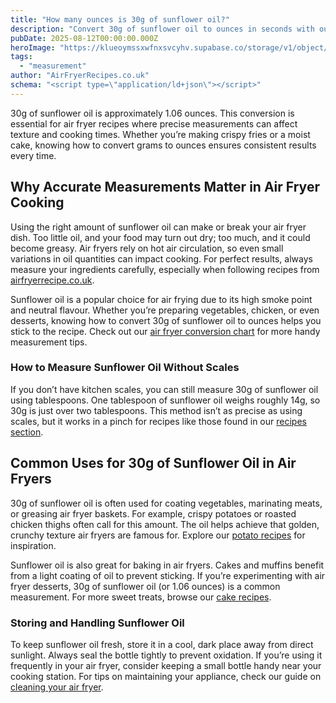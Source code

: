 ```yaml
---
title: "How many ounces is 30g of sunflower oil?"
description: "Convert 30g of sunflower oil to ounces in seconds with our simple guide. Perfect for air fryer recipes and precise cooking measurements."
pubDate: 2025-08-12T00:00:00.000Z
heroImage: "https://klueoymssxwfnxsvcyhv.supabase.co/storage/v1/object/public/md/how-many-ounces-is-30g-of-sunflower-oil-0bd394b8.webp"
tags:
  - "measurement"
author: "AirFryerRecipes.co.uk"
schema: "<script type=\"application/ld+json\"></script>"
---
```


<p>30g of sunflower oil is approximately 1.06 ounces. This conversion is essential for air fryer recipes where precise measurements can affect texture and cooking times. Whether you’re making crispy fries or a moist cake, knowing how to convert grams to ounces ensures consistent results every time.</p>  

<h2>Why Accurate Measurements Matter in Air Fryer Cooking</h2>  
<p>Using the right amount of sunflower oil can make or break your air fryer dish. Too little oil, and your food may turn out dry; too much, and it could become greasy. Air fryers rely on hot air circulation, so even small variations in oil quantities can impact cooking. For perfect results, always measure your ingredients carefully, especially when following recipes from <a href=https://www.airfryerrecipe.co.uk/>airfryerrecipe.co.uk</a>.</p>  

<p>Sunflower oil is a popular choice for air frying due to its high smoke point and neutral flavour. Whether you’re preparing vegetables, chicken, or even desserts, knowing how to convert 30g of sunflower oil to ounces helps you stick to the recipe. Check out our <a href=https://www.airfryerrecipe.co.uk/air-fryer-conversion-chart>air fryer conversion chart</a> for more handy measurement tips.</p>  

<h3>How to Measure Sunflower Oil Without Scales</h3>  
<p>If you don’t have kitchen scales, you can still measure 30g of sunflower oil using tablespoons. One tablespoon of sunflower oil weighs roughly 14g, so 30g is just over two tablespoons. This method isn’t as precise as using scales, but it works in a pinch for recipes like those found in our <a href=https://www.airfryerrecipe.co.uk/recipes>recipes section</a>.</p>  

<h2>Common Uses for 30g of Sunflower Oil in Air Fryers</h2>  
<p>30g of sunflower oil is often used for coating vegetables, marinating meats, or greasing air fryer baskets. For example, crispy potatoes or roasted chicken thighs often call for this amount. The oil helps achieve that golden, crunchy texture air fryers are famous for. Explore our <a href=https://www.airfryerrecipe.co.uk/recipe-category/potatoes>potato recipes</a> for inspiration.</p>  

<p>Sunflower oil is also great for baking in air fryers. Cakes and muffins benefit from a light coating of oil to prevent sticking. If you’re experimenting with air fryer desserts, 30g of sunflower oil (or 1.06 ounces) is a common measurement. For more sweet treats, browse our <a href=https://www.airfryerrecipe.co.uk/recipe-category/cakes>cake recipes</a>.</p>  

<h3>Storing and Handling Sunflower Oil</h3>  
<p>To keep sunflower oil fresh, store it in a cool, dark place away from direct sunlight. Always seal the bottle tightly to prevent oxidation. If you’re using it frequently in your air fryer, consider keeping a small bottle handy near your cooking station. For tips on maintaining your appliance, check our guide on <a href=https://www.airfryerrecipe.co.uk/air-fryer-cleaner>cleaning your air fryer</a>.</p>